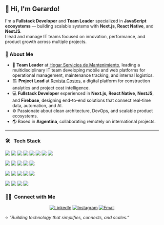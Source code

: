 ## 👋 Hi, I'm Gerardo!

I'm a **Fullstack Developer** and **Team Leader** specialized in **JavaScript ecosystems** — building scalable systems with **Next.js**, **React Native**, and **NestJS**.  
I lead and manage IT teams focused on innovation, performance, and product growth across multiple projects.

### 🚀 About Me

- 🧠 **Team Leader** at [Hogar Servicios de Mantenimiento](https://www.hogarmantenimiento.com/), leading a multidisciplinary IT team developing mobile and web platforms for operational management, maintenance tracking, and internal logistics.  
- 🏗️ **Project Lead** at [Revista Costos](https://www.costos.com.py/), a digital platform for construction analytics and project cost intelligence.  
- 💻 **Fullstack Developer** experienced in **Next.js**, **React Native**, **NestJS**, and **Firebase**, designing end-to-end solutions that connect real-time data, automation, and AI.  
- ⚙️ Passionate about clean architecture, DevOps, and scalable product ecosystems.  
- 🌎 Based in **Argentina**, collaborating remotely on international projects.

---

### 🛠 &nbsp; Tech Stack

<p align="start">
  <img src="https://img.shields.io/badge/-HTML5-333333?style=flat&logo=HTML5" />
  <img src="https://img.shields.io/badge/-CSS-333333?style=flat&logo=CSS3&logoColor=1572B6" />
  <img src="https://img.shields.io/badge/-JavaScript-333333?style=flat&logo=javascript" />
  <img src="https://img.shields.io/badge/-TypeScript-333333?style=flat&logo=typescript" />
  <img src="https://img.shields.io/badge/-React-333333?style=flat&logo=react" />
  <img src="https://img.shields.io/badge/-React_Native-333333?style=flat&logo=react" />
  <img src="https://img.shields.io/badge/-Next.js-333333?style=flat&logo=next.js" />
  <img src="https://img.shields.io/badge/-NestJS-333333?style=flat&logo=nestjs&logoColor=E0234E" />
</p>

<p align="start">
  <img src="https://img.shields.io/badge/-Node.js-333333?style=flat&logo=node.js" />
  <img src="https://img.shields.io/badge/-Firebase-333333?style=flat&logo=firebase" />
  <img src="https://img.shields.io/badge/-Strapi-333333?style=flat&logo=strapi" />
  <img src="https://img.shields.io/badge/-Tailwind_CSS-333333?style=flat&logo=tailwind-css" />
  <img src="https://img.shields.io/badge/-GraphQL-333333?style=flat&logo=graphql" />
</p>

<p align="start">
  <img src="https://img.shields.io/badge/-MySQL-333333?style=flat&logo=mysql" />
  <img src="https://img.shields.io/badge/-MongoDB-333333?style=flat&logo=mongodb" />
  <img src="https://img.shields.io/badge/-Vite-333333?style=flat&logo=vite" />
  <img src="https://img.shields.io/badge/-Yarn-333333?style=flat&logo=yarn" />
  <img src="https://img.shields.io/badge/-npm-333333?style=flat&logo=npm" />
</p>

<p align="start">
  <img src="https://img.shields.io/badge/-Git-333333?style=flat&logo=git" />
  <img src="https://img.shields.io/badge/-GitHub-333333?style=flat&logo=github" />
  <img src="https://img.shields.io/badge/-Android_Studio-333333?style=flat&logo=android-studio" />
  <img src="https://img.shields.io/badge/-VS_Code-333333?style=flat&logo=visual-studio-code" />
</p>

### 🤝🏻 &nbsp;Connect with Me

<p align="center">
  <a href="https://www.linkedin.com/in/gejaga12/"><img alt="LinkedIn" src="https://img.shields.io/badge/LinkedIn-gejaga12-blue?style=flat-square&logo=linkedin"></a>
  <a href="https://www.instagram.com/gejaga12/"><img alt="Instagram" src="https://img.shields.io/badge/Instagram-gejaga12-blue?style=flat-square&logo=instagram"></a>
  <a href="mailto:gejaga12@hotmail.com"><img alt="Email" src="https://img.shields.io/badge/Email-gejaga12@hotmail.com-blue?style=flat-square&logo=gmail"></a>
</p>

⭐️ _“Building technology that simplifies, connects, and scales.”_
